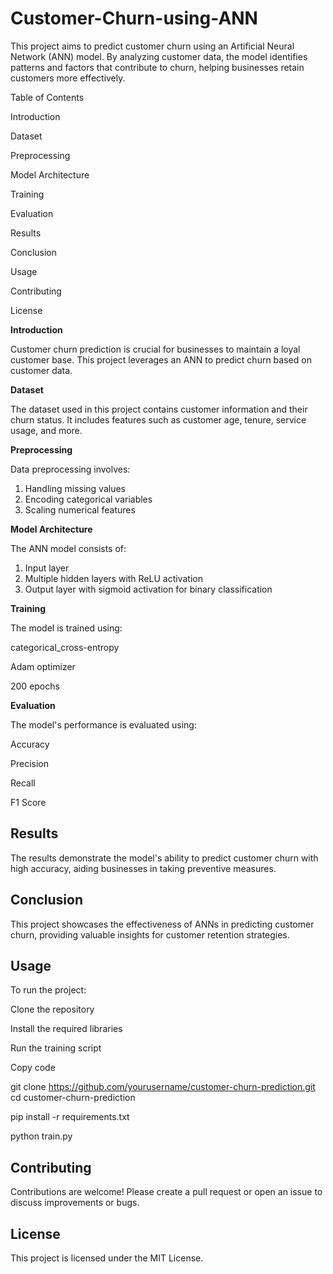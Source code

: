# Customer-Churn-using-ANN

This project aims to predict customer churn using an Artificial Neural Network (ANN) model. By analyzing customer data, the model identifies patterns and factors that contribute to churn, helping businesses retain customers more effectively.

Table of Contents

Introduction

Dataset

Preprocessing

Model Architecture

Training

Evaluation

Results

Conclusion

Usage

Contributing

License

**Introduction**

Customer churn prediction is crucial for businesses to maintain a loyal customer base. This project leverages an ANN to predict churn based on customer data.

**Dataset**

The dataset used in this project contains customer information and their churn status. It includes features such as customer age, tenure, service usage, and more.

**Preprocessing**

Data preprocessing involves:

1. Handling missing values
2. Encoding categorical variables
3. Scaling numerical features
   
**Model Architecture**

The ANN model consists of:

1. Input layer
2. Multiple hidden layers with ReLU activation
3. Output layer with sigmoid activation for binary classification
   
**Training**

The model is trained using:

categorical_cross-entropy

Adam optimizer

200 epochs

**Evaluation**

The model's performance is evaluated using:

Accuracy

Precision

Recall

F1 Score

## Results

The results demonstrate the model's ability to predict customer churn with high accuracy, aiding businesses in taking preventive measures.

## Conclusion

This project showcases the effectiveness of ANNs in predicting customer churn, providing valuable insights for customer retention strategies.

## Usage

To run the project:

Clone the repository

Install the required libraries

Run the training script

Copy code

git clone https://github.com/yourusername/customer-churn-prediction.git
cd customer-churn-prediction

pip install -r requirements.txt

python train.py

## Contributing

Contributions are welcome! Please create a pull request or open an issue to discuss improvements or bugs.

## License

This project is licensed under the MIT License.
